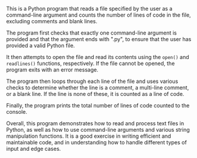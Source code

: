 This is a Python program that reads a file specified by the user as a command-line argument and counts the number of lines of code in the file, excluding comments and blank lines.

The program first checks that exactly one command-line argument is provided and that the argument ends with ".py", to ensure that the user has provided a valid Python file.

It then attempts to open the file and read its contents using the `open()` and `readlines()` functions, respectively. If the file cannot be opened, the program exits with an error message.

The program then loops through each line of the file and uses various checks to determine whether the line is a comment, a multi-line comment, or a blank line. If the line is none of these, it is counted as a line of code.

Finally, the program prints the total number of lines of code counted to the console.

Overall, this program demonstrates how to read and process text files in Python, as well as how to use command-line arguments and various string manipulation functions. It is a good exercise in writing efficient and maintainable code, and in understanding how to handle different types of input and edge cases.